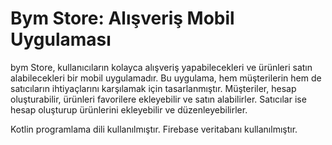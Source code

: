 # Bym Store: Alışveriş Mobil Uygulaması

bym Store, kullanıcıların kolayca alışveriş yapabilecekleri ve ürünleri satın alabilecekleri bir mobil uygulamadır. 
Bu uygulama, hem müşterilerin hem de satıcıların ihtiyaçlarını karşılamak için tasarlanmıştır. 
Müşteriler, hesap oluşturabilir, ürünleri favorilere ekleyebilir ve satın alabilirler. 
Satıcılar ise hesap oluşturup ürünlerini ekleyebilir ve düzenleyebilirler.

Kotlin programlama dili kullanılmıştır.
Firebase veritabanı kullanılmıştır.
